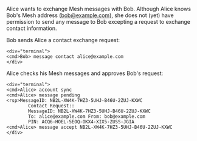 
Alice wants to exchange Mesh messages with Bob. Although Alice knows Bob's Mesh address 
(bob@example.com), she does not (yet) have permission to send any message to Bob
excepting a request to exchange contact information.

Bob sends Alice a contact exchange request:


~~~~
<div="terminal">
<cmd>Bob> message contact alice@example.com
</div>
~~~~

Alice checks his Mesh messages and approves Bob's request:


~~~~
<div="terminal">
<cmd>Alice> account sync
<cmd>Alice> message pending
<rsp>MessageID: NB2L-XW4K-7HZ3-5UHJ-B46U-2ZUJ-KXWC
        Contact Request::
        MessageID: NB2L-XW4K-7HZ3-5UHJ-B46U-2ZUJ-KXWC
        To: alice@example.com From: bob@example.com
        PIN: ACQ6-HOEL-5EOQ-OKX4-XIX5-ZUSS-JGIA
<cmd>Alice> message accept NB2L-XW4K-7HZ3-5UHJ-B46U-2ZUJ-KXWC
</div>
~~~~

